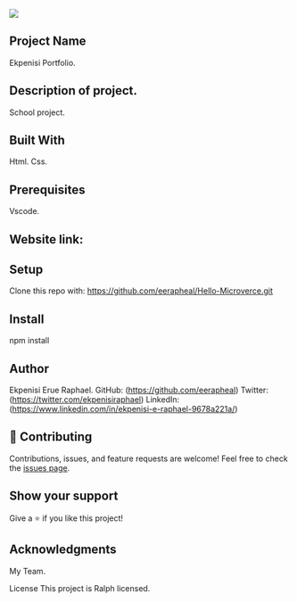 ![](https://img.shields.io/badge/Microverse-blueviolet)

## Project Name
Ekpenisi Portfolio.

## Description of project.
School project.

## Built With
Html. Css.

## Prerequisites
Vscode.

## Website link: 


## Setup
Clone this repo with:
https://github.com/eerapheal/Hello-Microverce.git

## Install
npm install

## Author
Ekpenisi Erue Raphael. GitHub: (https://github.com/eerapheal) Twitter: (https://twitter.com/ekpenisiraphael) LinkedIn: (https://www.linkedin.com/in/ekpenisi-e-raphael-9678a221a/)

## 🤝 Contributing
Contributions, issues, and feature requests are welcome!
Feel free to check the [issues page](../../issues/).

## Show your support
Give a ⭐️ if you like this project!

## Acknowledgments
My Team.

License
This project is Ralph licensed.

